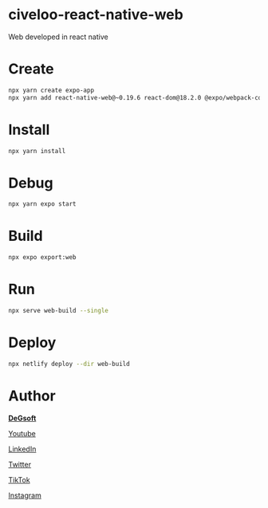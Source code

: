 # civeloo-react-native-web
Web developed in react native

# Create
```bash
npx yarn create expo-app
npx yarn add react-native-web@~0.19.6 react-dom@18.2.0 @expo/webpack-config
```
# Install
```bash
npx yarn install
```
# Debug
```bash
npx yarn expo start
```
# Build
```bash
npx expo export:web
```
# Run
```bash
npx serve web-build --single
```
# Deploy
```bash
npx netlify deploy --dir web-build
```
#
# Author 

[**DeGsoft**](https://github.com/DeGsoft)

[Youtube](https://www.youtube.com/@degsoft)

[LinkedIn](https://www.linkedin.com/in/diegoezequielguillen)

[Twitter](https://twitter.com/DeGsoft)

[TikTok](https://www.tiktok.com/@degsoft)

[Instagram](https://www.instagram.com/degsoft)
